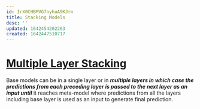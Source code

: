 ```yaml
---
id: IrX0CHBMVG7nyhuA9KJrn
title: Stacking Models
desc: ''
updated: 1642454202263
created: 1642447510717
---
```




 
# [Multiple Layer Stacking](https://pycaret.org/stack-models/)

Base models can be in a single layer or in _**multiple layers in which case the predictions from each preceding layer is passed to the next layer as an input until**_ it reaches meta-model where predictions from all the layers including base layer is used as an input to generate final prediction.
